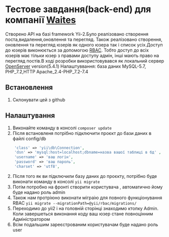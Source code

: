 # Тестове завдання(back-end) для компанії [Waites](https://waites.com.ua/)
Створено API на базі framework Yii-2.Було реалізовано створення поста,видалення,оновлення та перегляд.
Також реалізовано створення, оновлення та перегляд юзерів як одного юзера так і список усіх.Доступ до юзерів 
виконюється за допомогою [RBAC](https://www.yiiframework.com/doc/guide/2.0/en/security-authorization). Тобто 
доступ до всіх юзерів має тільки юзер з правами доступу адмін, інші мають право на перегляд постів.В ході розробки 
використовувався як локальний сервер [OpenServer](https://ru.wikipedia.org/wiki/Xinuos_OpenServer) version(5.4.1) 
Налаштуввання: база даних MySQL-5.7, PHP_7.2,HTTP Apache_2.4-PHP_7.2-7.4
## Встановлення 
1. Склонувати цей з github
## Налаштування
1. Виконайте команду в консолі `composer update`
2. Після встановленя потрібно підключити проєкт до бази даних в файлі config/db
```php
    'class' => 'yii\db\Connection',
    'dsn' => 'mysql:host=localhost;dbname=назва вашої таблиці в бд' ,
    'username' => 'ваш логін',
    'password' => 'ваш пароль',
    'charset' => 'utf8',
```

2. Після того як ви підключили базу даних до проєкту, потрібно буде виконати команду в консолі
`yii migrate`
3. Потім потробно на фронті створити користувача , автоматично йому буде надано роль admin
4. Також нам протріюно виконати міграію для повного функціонування RBAC `yii migrate --migrationPath=@yii/rbac/migrations/`
5. Переходимо до yii2 і на головній сторінці знаходимо ктопку Admin. Коли завершеться виконання коду ваш юзер стане 
   повноцінним Адміністратором
6. Всім подальшим зареєстрованим користувачам буде надано роль user


